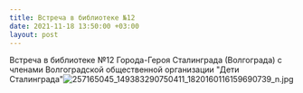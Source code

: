```yaml
---
title: Встреча в библиотеке №12
date: 2021-11-18 13:50:00 +03:00
layout: post
---
```


Встреча в библиотеке №12 Города-Героя Сталинграда (Волгограда) с членами Волгоградской общественной организации "Дети Сталинграда"![257165045_149383290750411_1820160116159690739_n.jpg](/uploads/257165045_149383290750411_1820160116159690739_n.jpg)